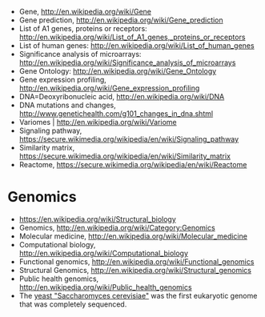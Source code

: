 


- Gene, http://en.wikipedia.org/wiki/Gene
- Gene prediction, http://en.wikipedia.org/wiki/Gene_prediction
- List of A1 genes, proteins or receptors: http://en.wikipedia.org/wiki/List_of_A1_genes,_proteins_or_receptors
- List of human genes: http://en.wikipedia.org/wiki/List_of_human_genes
- Significance analysis of microarrays: http://en.wikipedia.org/wiki/Significance_analysis_of_microarrays
- Gene Ontology: http://en.wikipedia.org/wiki/Gene_Ontology
- Gene expression profiling, http://en.wikipedia.org/wiki/Gene_expression_profiling
- DNA=Deoxyribonucleic acid, http://en.wikipedia.org/wiki/DNA
- DNA mutations and changes, http://www.genetichealth.com/g101_changes_in_dna.shtml
- Variomes | http://en.wikipedia.org/wiki/Variome
- Signaling pathway, https://secure.wikimedia.org/wikipedia/en/wiki/Signaling_pathway
- Similarity matrix, https://secure.wikimedia.org/wikipedia/en/wiki/Similarity_matrix
- Reactome, https://secure.wikimedia.org/wikipedia/en/wiki/Reactome


# Genomics
- https://en.wikipedia.org/wiki/Structural_biology
- Genomics, http://en.wikipedia.org/wiki/Category:Genomics
- Molecular medicine, http://en.wikipedia.org/wiki/Molecular_medicine
- Computational biology, http://en.wikipedia.org/wiki/Computational_biology
- Functional genomics, http://en.wikipedia.org/wiki/Functional_genomics
- Structural Genomics, http://en.wikipedia.org/wiki/Structural_genomics
- Public health genomics, http://en.wikipedia.org/wiki/Public_health_genomics
- The [yeast "Saccharomyces cerevisiae"](https://secure.wikimedia.org/wikipedia/en/wiki/Saccharomyces_cerevisiae) was the first eukaryotic genome that was completely sequenced.

